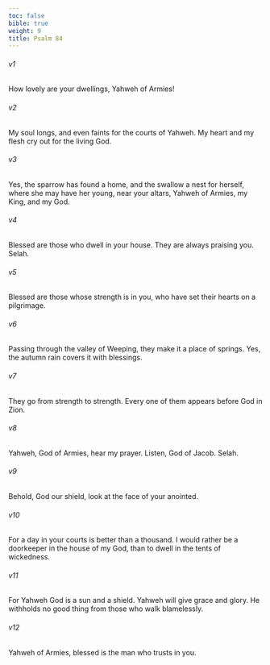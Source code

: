 ```yaml
---
toc: false
bible: true
weight: 9
title: Psalm 84
---
```




###### v1 
How lovely are your dwellings, Yahweh of Armies! 

###### v2 
My soul longs, and even faints for the courts of Yahweh. My heart and my flesh cry out for the living God. 

###### v3 
Yes, the sparrow has found a home, and the swallow a nest for herself, where she may have her young, near your altars, Yahweh of Armies, my King, and my God. 

###### v4 
Blessed are those who dwell in your house. They are always praising you. Selah. 

###### v5 
Blessed are those whose strength is in you, who have set their hearts on a pilgrimage. 

###### v6 
Passing through the valley of Weeping, they make it a place of springs. Yes, the autumn rain covers it with blessings. 

###### v7 
They go from strength to strength. Every one of them appears before God in Zion. 

###### v8 
Yahweh, God of Armies, hear my prayer. Listen, God of Jacob. Selah. 

###### v9 
Behold, God our shield, look at the face of your anointed. 

###### v10 
For a day in your courts is better than a thousand. I would rather be a doorkeeper in the house of my God, than to dwell in the tents of wickedness. 

###### v11 
For Yahweh God is a sun and a shield. Yahweh will give grace and glory. He withholds no good thing from those who walk blamelessly. 

###### v12 
Yahweh of Armies, blessed is the man who trusts in you.
